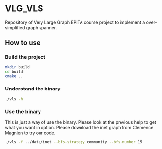 # VLG_VLS
Repository of Very Large Graph EPITA course project to implement a over-simplified graph spanner.

## How to use

### Build the project

```bash
mkdir build
cd build
cmake ..
```

### Understand the binary

```bash
./vls -h
```

### Use the binary

This is just a way of use the binary. Please look at the previous help to get what you want in option.
Please download the inet graph from Clemence Magnien to try our code.

```bash
./vls -f ../data/inet --bfs-strategy community --bfs-number 15
```
